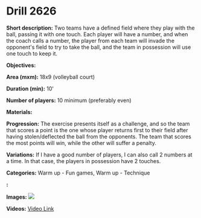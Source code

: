 # Drill 2626

**Short description:**
Two teams have a defined field where they play with the ball, passing it with one touch. Each player will have a number, and when the coach calls a number, the player from each team will invade the opponent's field to try to take the ball, and the team in possession will use one touch to keep it.

**Objectives:**


**Area (mxm):**
18x9 (volleyball court)

**Duration (min):**
10'

**Number of players:**
10 minimum (preferably even)

**Materials:**


**Progression:**
The exercise presents itself as a challenge, and so the team that scores a point is the one whose player returns first to their field after having stolen/deflected the ball from the opponents. The team that scores the most points will win, while the other will suffer a penalty.

**Variations:**
If I have a good number of players, I can also call 2 numbers at a time. In that case, the players in possession have 2 touches.

**Categories:**
Warm up - Fun games, Warm up - Technique

**:**


**Images:**
![](https://www.coachingfutsal.com/\images\0a298acf-f96f-416e-83c8-b2b9b4d0fb12_aa.PNG)

**Videos:**
[Video Link](https://www.youtube.com/embed/wBd02ayJItA)


